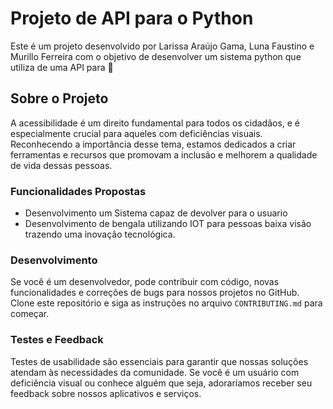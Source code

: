 # Projeto de API para o Python

Este é um projeto desenvolvido por Larissa Araújo Gama, Luna Faustino e Murillo Ferreira com o objetivo de desenvolver um sistema python que utiliza de uma API para 🌈

## Sobre o Projeto

A acessibilidade é um direito fundamental para todos os cidadãos, e é especialmente crucial para aqueles com deficiências visuais. Reconhecendo a importância desse tema, estamos dedicados a criar ferramentas e recursos que promovam a inclusão e melhorem a qualidade de vida dessas pessoas.

### Funcionalidades Propostas

- Desenvolvimento um Sistema capaz de devolver para o usuario 
- Desenvolvimento de bengala utilizando IOT para pessoas baixa visão trazendo uma inovação tecnológica.


### Desenvolvimento

Se você é um desenvolvedor, pode contribuir com código, novas funcionalidades e correções de bugs para nossos projetos no GitHub. Clone este repositório e siga as instruções no arquivo `CONTRIBUTING.md` para começar.

### Testes e Feedback

Testes de usabilidade são essenciais para garantir que nossas soluções atendam às necessidades da comunidade. Se você é um usuário com deficiência visual ou conhece alguém que seja, adoraríamos receber seu feedback sobre nossos aplicativos e serviços.



